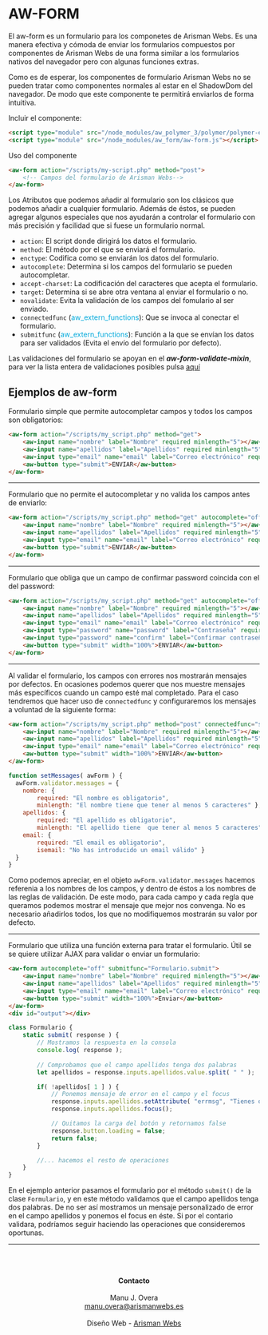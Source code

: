 # AW-FORM

El aw-form es un formulario para los componetes de Arisman Webs. Es una manera efectiva y cómoda de enviar los formularios compuestos por componentes de Arisman Webs de una forma similar a los formularios nativos del navegador pero con algunas funciones extras.

Como es de esperar, los componentes de formulario Arisman Webs no se pueden tratar como componentes normales al estar en el ShadowDom del navegador. De modo que este componente te permitirá enviarlos de forma intuitiva.

Incluir el componente:

```html
<script type="module" src="/node_modules/aw_polymer_3/polymer/polymer-element.js"></script>
<script type="module" src="/node_modules/aw_form/aw-form.js"></script>
```

Uso del componente

```html
<aw-form action="/scripts/my-script.php" method="post">
    <!-- Campos del formulario de Arisman Webs-->
</aw-form>
```

Los Atributos que podemos añadir al formulario son los clásicos que podemos añadir a cualquier formulario. Además de éstos, se pueden agregar algunos especiales que nos ayudarán a controlar el formulario con más precisión y facilidad que si fuese un formulario normal.

- `action`: El script donde dirigirá los datos el formulario.
- `method`: El método por el que se enviará el formulario.
- `enctype`: Codifica como se enviarán los datos del formulario.
- `autocomplete`: Determina si los campos del formulario se pueden autocompletar.
- `accept-charset`: La codificación del caracteres que acepta el formulario.
- `target`: Determina si se abre otra ventana al enviar el formulario o no.
- `novalidate`: Evita la validación de los campos del fomulario al ser enviado.
- `connectedfunc` (<font style="color: #01A9DB">aw_extern_functions</font>): Que se invoca al conectar el formulario.
- `submitfunc` (<font style="color: #01A9DB">aw_extern_functions</font>): Función a la que se envían los datos para ser validados (Evita el envío del formulario por defecto).

Las validaciones del formulario se apoyan en el ***aw-form-validate-mixin***, para ver la lista entera de validaciones posibles pulsa <a href="https://www.npmjs.com/package/aw_form_mixins#aw-form-validate-mixin">aquí</a>

## Ejemplos de aw-form

Formulario simple que permite autocompletar campos y todos los campos son obligatorios:

```html
<aw-form action="/scripts/my_script.php" method="get">
    <aw-input name="nombre" label="Nombre" required minlength="5"></aw-input>
    <aw-input name="apellidos" label="Apellidos" required minlength="5"></aw-input>
    <aw-input type="email" name="email" label="Correo electrónico" required maxlength="40" countchar></aw-input>
    <aw-button type="submit">ENVIAR</aw-button>
</aw-form>
```
___

Formulario que no permite el autocompletar y no valida los campos antes de enviarlo:

```html
<aw-form action="/scripts/my_script.php" method="get" autocomplete="off" novalidate>
    <aw-input name="nombre" label="Nombre" required minlength="5"></aw-input>
    <aw-input name="apellidos" label="Apellidos" required minlength="5"></aw-input>
    <aw-input type="email" name="email" label="Correo electrónico" required maxlength="40" countchar></aw-input>
    <aw-button type="submit">ENVIAR</aw-button>
</aw-form>
```
___

Formulario que obliga que un campo de confirmar password coincida con el del password:

```html
<aw-form action="/scripts/my_script.php" method="get" autocomplete="off">
    <aw-input name="nombre" label="Nombre" required minlength="5"></aw-input>
    <aw-input name="apellidos" label="Apellidos" required minlength="5"></aw-input>
    <aw-input type="email" name="email" label="Correo electrónico" required maxlength="40" countchar></aw-input>
    <aw-input type="password" name="password" label="Contraseña" required></aw-input>
    <aw-input type="password" name="confirm" label="Confirmar contraseña" required equalto="password"></aw-input>
    <aw-button type="submit" width="100%">ENVIAR</aw-button>
</aw-form>
```
___

Al validar el formulario, los campos con errores nos mostrarán mensajes por defectos. En ocasiones podemos querer que nos muestre mensajes más específicos cuando un campo esté mal completado. Para el caso tendremos que hacer uso de `connectedfunc` y configuraremos los mensajes a voluntad de la siguiente forma:

```html
<aw-form action="/scripts/my_script.php" method="post" connectedfunc="setMessages">
    <aw-input name="nombre" label="Nombre" required minlength="5"></aw-input>
    <aw-input name="apellidos" label="Apellidos" required minlength="5"></aw-input>
    <aw-input type="email" name="email" label="Correo electrónico" required maxlength="40" countchar></aw-input>
    <aw-button type="submit" width="100%">ENVIAR</aw-button>
</aw-form>
```

```javascript
function setMessages( awForm ) {
  awForm.validator.messages = {
    nombre: { 
        required: "El nombre es obligatorio",
        minlength: "El nombre tiene que tener al menos 5 caracteres" },
    apellidos: { 
        required: "El apellido es obligatorio",
        minlength: "El apellido tiene  que tener al menos 5 caracteres" },
    email: { 
        required: "El email es obligatorio", 
        isemail: "No has introducido un email válido" }
  }
}
```

Como podemos apreciar, en el objeto `awForm.validator.messages` hacemos referenia a los nombres de los campos, y dentro de éstos a los nombres de las reglas de validación. De este modo, para cada campo y cada regla que queramos podemos mostrar el mensaje que mejor nos convenga. No es necesario añadirlos todos, los que no modifiquemos mostrarán su valor por defecto.
___

Formulario que utiliza una función externa para tratar el formulario. Útil se se quiere utilizar AJAX para validar o enviar un formulario:

```html
<aw-form autocomplete="off" submitfunc="Formulario.submit">
    <aw-input name="nombre" label="Nombre" required minlength="5"></aw-input><br>
    <aw-input name="apellidos" label="Apellidos" required minlength="5"></aw-input><br>
    <aw-input type="email" name="email" label="Correo electrónico" required maxlength="40" countchar></aw-input><br>
    <aw-button type="submit" width="100%">Enviar</aw-button>
</aw-form>
<div id="output"></div>
```

```javascript
class Formulario {
    static submit( response ) {
        // Mostramos la respuesta en la consola
        console.log( response );
		
        // Comprobamos que el campo apellidos tenga dos palabras   
        let apellidos = response.inputs.apellidos.value.split( " " );

        if( !apellidos[ 1 ] ) {
            // Ponemos mensaje de error en el campo y el focus
            response.inputs.apellidos.setAttribute( "errmsg", "Tienes que introducir tus dos apellidos");
            response.inputs.apellidos.focus();

            // Quitamos la carga del botón y retornamos false        
            response.button.loading = false;
            return false;
        }

        //... hacemos el resto de operaciones
    }
}
```
En el ejemplo anterior pasamos el formulario por el método `submit()` de la clase `Formulario`, y en este método validamos que el campo apellidos tenga dos palabras. De no ser así mostramos un mensaje personalizado de error en el campo apellidos y ponemos el focus en éste. Si por el contario validara, podríamos seguir haciendo las operaciones que consideremos oportunas.
______________________________

<p style="text-align: center; padding: 50px 0">
    <b>Contacto</b><br><br>Manu J. Overa<br><a href="mailto:manu.overa@arismanwebs.es">manu.overa@arismanwebs.es</a><br><br>
    Diseño Web - <a href="https://arismanwebs.es">Arisman Webs</a>
</p>